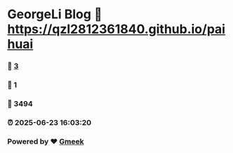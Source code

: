 # GeorgeLi Blog :link: https://qzl2812361840.github.io/paihuai 
### :page_facing_up: [3](https://qzl2812361840.github.io/paihuai/tag.html) 
### :speech_balloon: 1 
### :hibiscus: 3494 
### :alarm_clock: 2025-06-23 16:03:20 
### Powered by :heart: [Gmeek](https://github.com/Meekdai/Gmeek)
